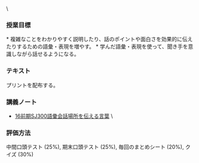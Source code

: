 


\
### 授業目標
 \* 複雑なことをわかりやすく説明したり、話のポイントや面白さを効果的に伝えたりするための語彙・表現を増やす。 \* 学んだ語彙・表現を使って、聞き手を意識しながら話せるようになる。 
### テキスト
 プリントを配布する。


### 講義ノート


- [16前期SJ300語彙会話場所を伝える言葉](/files/596/file1) 
\
### 評価方法
 中間口頭テスト (25%), 期末口頭テスト (25%), 毎回のまとめシート (20%), クイズ (30%)

